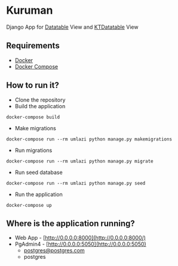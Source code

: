 # Kuruman

Django App for [Datatable](https://datatables.net) View
and [KTDatatable](https://keenthemes.com/metronic/?page=docs&section=html/components/datatable) View

## Requirements

- [Docker](https://docs.docker.com/install/)
- [Docker Compose](https://docs.docker.com/compose/install/)

## How to run it?

- Clone the repository
- Build the application

```
docker-compose build
```

- Make migrations

```
docker-compose run --rm umlazi python manage.py makemigrations
```

- Run migrations

```
docker-compose run --rm umlazi python manage.py migrate
```

- Run seed database

```
docker-compose run --rm umlazi python manage.py seed
```

- Run the application

```
docker-compose up
```

## Where is the application running?

- Web App - [http://0.0.0.0:8000](http://0.0.0.0:8000/)
- PgAdmin4 - [http://0.0.0.0:5050](http://0.0.0.0:5050)
    - postgres@postgres.com
    - postgres